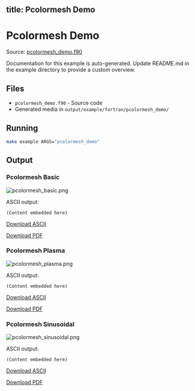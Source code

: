title: Pcolormesh Demo
---

# Pcolormesh Demo

Source: [pcolormesh_demo.f90](https://github.com/lazy-fortran/fortplot/blob/main/example/fortran/pcolormesh_demo/pcolormesh_demo.f90)

Documentation for this example is auto-generated.
Update README.md in the example directory to provide a custom overview.

## Files

- `pcolormesh_demo.f90` - Source code
- Generated media in `output/example/fortran/pcolormesh_demo/`

## Running

```bash
make example ARGS="pcolormesh_demo"
```

## Output

### Pcolormesh Basic

![pcolormesh_basic.png](../../media/examples/pcolormesh_demo/pcolormesh_basic.png)

ASCII output:
```
(Content embedded here)
```

[Download ASCII](../../media/examples/pcolormesh_demo/pcolormesh_basic.txt)

[Download PDF](../../media/examples/pcolormesh_demo/pcolormesh_basic.pdf)

### Pcolormesh Plasma

![pcolormesh_plasma.png](../../media/examples/pcolormesh_demo/pcolormesh_plasma.png)

ASCII output:
```
(Content embedded here)
```

[Download ASCII](../../media/examples/pcolormesh_demo/pcolormesh_plasma.txt)

[Download PDF](../../media/examples/pcolormesh_demo/pcolormesh_plasma.pdf)

### Pcolormesh Sinusoidal

![pcolormesh_sinusoidal.png](../../media/examples/pcolormesh_demo/pcolormesh_sinusoidal.png)

ASCII output:
```
(Content embedded here)
```

[Download ASCII](../../media/examples/pcolormesh_demo/pcolormesh_sinusoidal.txt)

[Download PDF](../../media/examples/pcolormesh_demo/pcolormesh_sinusoidal.pdf)

